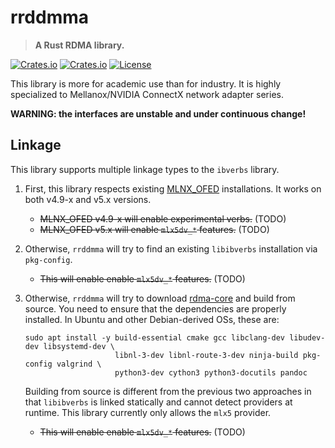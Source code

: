 # rrddmma

> **A Rust RDMA library.**

[![Crates.io](https://img.shields.io/crates/v/rrddmma)](https://crates.io/crates/rrddmma)
[![Crates.io](https://img.shields.io/crates/d/rrddmma)](https://crates.io/crates/rrddmma)
[![License](https://img.shields.io/badge/license-MIT-blue)](LICENSE-MIT)

This library is more for academic use than for industry.
It is highly specialized to Mellanox/NVIDIA ConnectX network adapter series.

**WARNING: the interfaces are unstable and under continuous change!**

## Linkage

This library supports multiple linkage types to the `ibverbs` library.

1.  First, this library respects existing [MLNX_OFED](https://network.nvidia.com/products/infiniband-drivers/linux/mlnx_ofed/) installations.
    It works on both v4.9-x and v5.x versions.
    - ~~MLNX_OFED v4.9-x will enable experimental verbs.~~ (TODO)
    - ~~MLNX_OFED v5.x will enable `mlx5dv_*` features.~~ (TODO)

2.  Otherwise, `rrddmma` will try to find an existing `libibverbs` installation via `pkg-config`.
    - ~~This will enable enable `mlx5dv_*` features.~~ (TODO)

3.  Otherwise, `rrddmma` will try to download [rdma-core](https://github.com/linux-rdma/rdma-core) and build from source.
    You need to ensure that the dependencies are properly installed.
    In Ubuntu and other Debian-derived OSs, these are:

    ```shell
    sudo apt install -y build-essential cmake gcc libclang-dev libudev-dev libsystemd-dev \
                        libnl-3-dev libnl-route-3-dev ninja-build pkg-config valgrind \
                        python3-dev cython3 python3-docutils pandoc
    ```

    Building from source is different from the previous two approaches in that `libibverbs` is linked statically and cannot detect providers at runtime.
    This library currently only allows the `mlx5` provider.
    - ~~This will enable enable `mlx5dv_*` features.~~ (TODO)

